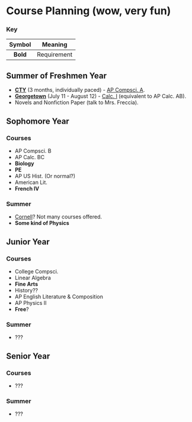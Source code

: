 # **Course Planning** (wow, very fun)

### Key


|Symbol|Meaning|
|:-:|:-:|
|**Bold**|Requirement|

## Summer of **Freshmen** Year

- [**CTY**](https://cty.jhu.edu/) (3 months, individually paced) - [AP Compsci. A](https://cty.jhu.edu/programs/online/courses/ap-computer-science-a-acs).
- [**Georgetown**](https://summer.georgetown.edu/programs/SHS05/college-preparatory-program) (July 11 - August 12) - [Calc. I](https://static.scs.georgetown.edu/upload/files/syllabi/term_202120/course_MATH-035/section_20/MATH-035-20.pdf) (equivalent to AP Calc. AB). 
- Novels and Nonfiction Paper (talk to Mrs. Freccia).


## **Sophomore** Year

### Courses

- AP Compsci. B
- AP Calc. BC
- **Biology**
- **PE**
- AP US Hist. (Or normal?)
- American Lit.
- **French IV**

### Summer

- [Cornell](https://sce.cornell.edu/precollege/summer-college)? Not many courses offered.
- **Some kind of Physics**


## **Junior** Year

### Courses

- College Compsci.
- Linear Algebra
- **Fine Arts**
- History??
- AP English Literature & Composition
- AP Physics II
- **Free**?

### Summer

- ???


## **Senior** Year

### Courses

- ???

### Summer

- ???
